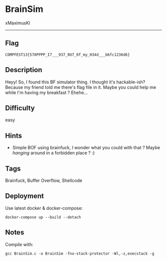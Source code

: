 # BrainSim

xMaximusKl

---

## Flag

```
COMPFEST13{570PPPP_I7___937_0U7_0f_my_H34d___b6fc1236d6}
```

## Description
Heyy! So, I found this BF simulator thing. I thought it's hackable-ish? Because my friend told me there's flag file in it. Maybe you could help me while I'm having my breakfast ? Ehehe...

## Difficulty
easy

## Hints
* Simple BOF using brainfuck, I wonder what you could with that ? Maybe *hanging* around in a forbidden place ? :)

## Tags
Brainfuck, Buffer Overflow, Shellcode

## Deployment
Use latest docker & docker-compose:
```
docker-compose up --build --detach
```

## Notes
Compile with:
```
gcc BrainSim.c -o BrainSim -fno-stack-protector -Wl,-z,execstack -g 
```